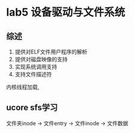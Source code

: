# lab5 设备驱动与文件系统

## 综述
1. 提供对ELF文件用户程序的解析
2. 提供对磁盘映像的支持
3. 实现系统调用支持
4. 支持文件描述符

内核线程加载, 

## ucore sfs学习

文件夹inode -> 文件entry -> 文件inode -> 文件数据